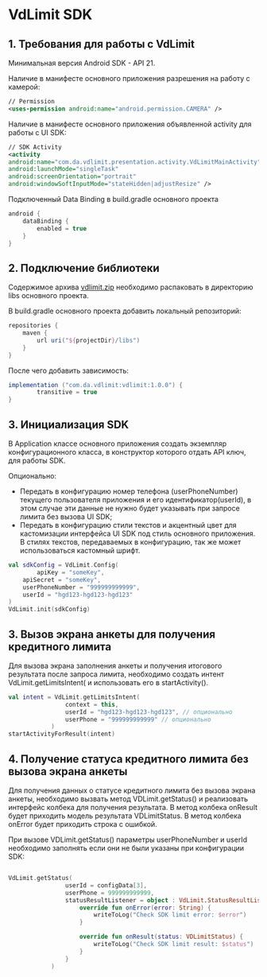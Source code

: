 # VdLimit SDK

## 1. Требования для работы с VdLimit

Минимальная версия Android SDK - API 21.

Наличие в манифесте основного приложения разрешения на работу с камерой:

```xml
// Permission
<uses-permission android:name="android.permission.CAMERA" />
```

Наличие в манифесте основного приложения объявленной activity для работы с UI SDK:

```xml
// SDK Activity
<activity 
android:name="com.da.vdlimit.presentation.activity.VdLimitMainActivity" 
android:launchMode="singleTask" 
android:screenOrientation="portrait"
android:windowSoftInputMode="stateHidden|adjustResize" />
```

Подключенный Data Binding в build.gradle основного проекта

```groovy
android {
    dataBinding {
        enabled = true
    }
}
```

## 2. Подключение библиотеки

Содержимое архива [vdlimit.zip](http://vdlimit.zip) необходимо распаковать в директорию libs основного проекта.

В build.gradle основного проекта добавить локальный репозиторий:

```groovy
repositories {
    maven {
        url uri("${projectDir}/libs")
    }
}
```

После чего добавить зависимость:

```groovy
implementation ("com.da.vdlimit:vdlimit:1.0.0") {
        transitive = true
}
```

## 3. Инициализация SDK

В Application классе основного приложения создать экземпляр конфигурационного класса, в конструктор которого отдать API ключ, для работы SDK.

Опционально: 

- Передать в конфигурацию номер телефона (userPhoneNumber) текущего пользователя приложения и его идентификатор(userId), в этом случае эти данные не нужно будет указывать при запросе лимита без вызова UI SDK;
- Передать в конфигурацию стили текстов и акцентный цвет для кастомизации интерфейса UI SDK под стиль основного приложения. В стилях текстов, передаваемых в конфигурацию, так же может использоваться кастомный шрифт.

```kotlin
val sdkConfig = VdLimit.Config(
		apiKey = "someKey",
    apiSecret = "someKey",
    userPhoneNumber = "999999999999",
    userId = "hgd123-hgd123-hgd123"
)
VdLimit.init(sdkConfig)
```

## 3. Вызов экрана анкеты для получения кредитного лимита

Для вызова экрана заполнения анкеты и получения итогового результата после запроса лимита, необходимо создать интент VdLimit.getLimitsIntent( и использовать его в startActivity().

```kotlin
val intent = VdLimit.getLimitsIntent(
                context = this,
                userId = "hgd123-hgd123-hgd123", // опционально
                userPhone = "999999999999" // опционально
            )
startActivityForResult(intent)
```

## 4. Получение статуса кредитного лимита без вызова экрана анкеты

Для получения данных о статусе кредитного лимита без вызова экрана анкеты, необходимо вызвать метод VDLimit.getStatus() и реализовать интерфейс колбека для получения результата. В метод колбека onResult будет приходить модель результата VDLimitStatus. В метод колбека onError будет приходить строка с ошибкой.

При вызове VDLimit.getStatus() параметры userPhoneNumber и userId необходимо заполнять если они не были указаны при конфигурации SDK:

```kotlin

VdLimit.getStatus(
                userId = configData[3],
                userPhone = 999999999999,
                statusResultListener = object : VdLimit.StatusResultListener {
                    override fun onError(error: String) {
                        writeToLog("Check SDK limit error: $error")
                    }

                    override fun onResult(status: VDLimitStatus) {
                        writeToLog("Check SDK limit result: $status")
                    }
                }
            )
```